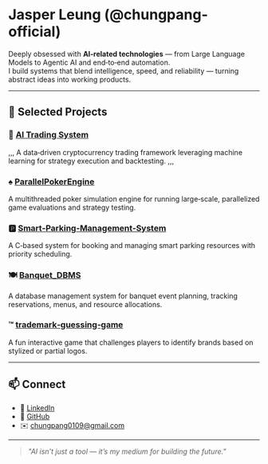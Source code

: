 # Jasper Leung (@chungpang-official)

Deeply obsessed with **AI‑related technologies** — from Large Language Models to Agentic AI and end‑to‑end automation.  
I build systems that blend intelligence, speed, and reliability — turning abstract ideas into working products.

---

## 🚀 Selected Projects

### 🤖 [AI Trading System](https://github.com/chungpang-official/ai-trading-system)
,,,
A data‑driven cryptocurrency trading framework leveraging machine learning for strategy execution and backtesting.
,,,
### ♠️ [ParallelPokerEngine](https://github.com/chungpang-official/ParallelPokerEngine)
A multithreaded poker simulation engine for running large‑scale, parallelized game evaluations and strategy testing.

### 🅿️ [Smart‑Parking‑Management‑System](https://github.com/chungpang-official/Smart-Parking-Management-System)
A C‑based system for booking and managing smart parking resources with priority scheduling.

### 🍽 [Banquet_DBMS](https://github.com/chungpang-official/Banquet_DBMS)
A database management system for banquet event planning, tracking reservations, menus, and resource allocations.

### ™️ [trademark‑guessing‑game](https://github.com/chungpang-official/trademark-guessing-game)
A fun interactive game that challenges players to identify brands based on stylized or partial logos.

---

## 📫 Connect
- 💼 [LinkedIn](https://www.linkedin.com/in/jasper-leung-axce3d2y/)
- 🐙 [GitHub](https://github.com/chungpang-official)
- ✉️ chungpang0109@gmail.com

---

> *"AI isn’t just a tool — it’s my medium for building the future."*
